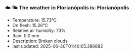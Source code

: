 ### ☁️ 🌤️  The weather in Florianópolis is: Florianópolis

- Temperature: 15.73°C
- On flesh: 15.26°C
- Relative air humidity: 73%
- Rain: 0.0 mm
- Description: Broken clouds
- last updated: 2025-06-30T01:40:05.386882
